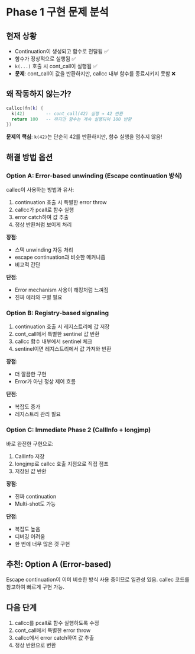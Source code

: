 # Phase 1 구현 문제 분석

## 현재 상황
- Continuation이 생성되고 함수로 전달됨 ✅
- 함수가 정상적으로 실행됨 ✅
- `k(...)` 호출 시 cont_call이 실행됨 ✅
- **문제**: cont_call이 값을 반환하지만, callcc 내부 함수를 종료시키지 못함 ❌

## 왜 작동하지 않는가?

```lua
callcc(fn(k) {
  k(42)        -- cont_call(42) 실행 → 42 반환
  return 100   -- 하지만 함수는 계속 실행되어 100 반환
})
```

**문제의 핵심**: `k(42)`는 단순히 42를 반환하지만, 함수 실행을 멈추지 않음!

## 해결 방법 옵션

### Option A: Error-based unwinding (Escape continuation 방식)
callec이 사용하는 방법과 유사:
1. continuation 호출 시 특별한 error throw
2. callcc가 pcall로 함수 실행
3. error catch하여 값 추출
4. 정상 반환처럼 보이게 처리

**장점**: 
- 스택 unwinding 자동 처리
- escape continuation과 비슷한 메커니즘
- 비교적 간단

**단점**:
- Error mechanism 사용이 해킹처럼 느껴짐
- 진짜 에러와 구별 필요

### Option B: Registry-based signaling
1. continuation 호출 시 레지스트리에 값 저장
2. cont_call에서 특별한 sentinel 값 반환
3. callcc 함수 내부에서 sentinel 체크
4. sentinel이면 레지스트리에서 값 가져와 반환

**장점**:
- 더 깔끔한 구현
- Error가 아닌 정상 제어 흐름

**단점**:
- 복잡도 증가
- 레지스트리 관리 필요

### Option C: Immediate Phase 2 (CallInfo + longjmp)
바로 완전한 구현으로:
1. CallInfo 저장
2. longjmp로 callcc 호출 지점으로 직접 점프
3. 저장된 값 반환

**장점**:
- 진짜 continuation
- Multi-shot도 가능

**단점**:
- 복잡도 높음
- 디버깅 어려움
- 한 번에 너무 많은 것 구현

## 추천: Option A (Error-based)
Escape continuation이 이미 비슷한 방식 사용 중이므로 일관성 있음.
callec 코드를 참고하여 빠르게 구현 가능.

## 다음 단계
1. callcc를 pcall로 함수 실행하도록 수정
2. cont_call에서 특별한 error throw
3. callcc에서 error catch하여 값 추출
4. 정상 반환으로 변환
